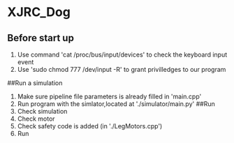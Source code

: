 # XJRC_Dog
## Before start up
1. Use command 'cat /proc/bus/input/devices' to check the keyboard input event
2. Use 'sudo chmod 777 /dev/input -R' to grant privilledges to our program

##Run a simulation
1. Make sure pipeline file parameters is already filled in 'main.cpp'
2. Run program with the simlator,located at './simulator/main.py'
##Run
1. Check simulation
2. Check motor
3. Check safety code is added (in './LegMotors.cpp')
4. Run
